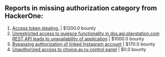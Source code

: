 ## Reports in missing authorization category from HackerOne:
1. [Access token stealing.](https://hackerone.com/reports/821896) | $1200.0 bounty
2. [Unrestricted access to quiesce functionality in dss.api.playstation.com REST API leads to unavailability of application](https://hackerone.com/reports/993722) | $1000.0 bounty
3. [Bypassing authorization of linked Instagram account](https://hackerone.com/reports/1199965) | $170.0 bounty
4. [Unauthorized access to choice.av.ru control panel](https://hackerone.com/reports/963161) | $0.0 bounty